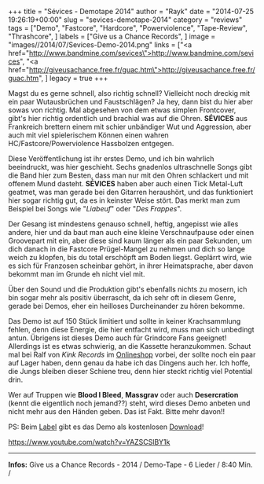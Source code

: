 +++
title = "Sévices - Demotape 2014"
author = "Rayk"
date = "2014-07-25 19:26:19+00:00"
slug = "sevices-demotape-2014"
category = "reviews"
tags = ["Demo", "Fastcore", "Hardcore", "Powerviolence", "Tape-Review", "Thrashcore", ]
labels = ["Give us a Chance Records", ]
image = "images//2014/07/Sevices-Demo-2014.png"
links = ["<a href=\"http://www.bandmine.com/sevices\">http://www.bandmine.com/sevices</a>", "<a href=\"http://giveusachance.free.fr/guac.htm\">http://giveusachance.free.fr/guac.htm</a>", ]
legacy = true
+++

Magst du es gerne schnell, also richtig schnell? Vielleicht noch dreckig mit ein paar Wutausbrüchen und Faustschlägen? Ja hey, dann bist du hier aber sowas von richtig. Mal abgesehen von dem etwas simplen Frontcover, gibt's hier richtig ordentlich und brachial was auf die Ohren. **SÉVICES** aus Frankreich brettern einem mit schier unbändiger Wut und Aggression, aber auch mit viel spielerischem Können einen wahren HC/Fastcore/Powerviolence Hassbolzen entgegen.

Diese Veröffentlichung ist ihr erstes Demo, und ich bin wahrlich beeindruckt, was hier geschieht. Sechs gnadenlos ultraschnelle Songs gibt die Band hier zum Besten, dass man nur mit den Ohren schlackert und mit offenem Mund dasteht. **SÉVICES** haben aber auch einen Tick Metal-Luft geatmet, was man gerade bei den Gitarren heraushört, und das funktioniert hier sogar richtig gut, da es in keinster Weise stört. Das merkt man zum Beispiel bei Songs wie "_Liabeuf_" oder "_Des Frappes_".

Der Gesang ist mindestens genauso schnell, heftig, angepisst wie alles andere, hier und da baut man auch eine kleine Verschnaufpause oder einen Groovepart mit ein, aber diese sind kaum länger als ein paar Sekunden, um dich danach in die Fastcore Prügel-Mangel zu nehmen und dich so lange weich zu klopfen, bis du total erschöpft am Boden liegst. Geplärrt wird, wie es sich für Franzosen scheinbar gehört, in ihrer Heimatsprache, aber davon bekommt man im Grunde eh nicht viel mit.

Über den Sound und die Produktion gibt's ebenfalls nichts zu mosern, ich bin sogar mehr als positiv überrascht, da ich sehr oft in diesem Genre, gerade bei Demos, eher ein heilloses Durcheinander zu hören bekomme.

Das Demo ist auf 150 Stück limitiert und sollte in keiner Krachsammlung fehlen, denn diese Energie, die hier entfacht wird, muss man sich unbedingt antun. Übrigens ist dieses Demo auch für Grindcore Fans geeignet! Allerdings ist es etwas schwierig, an die Kassette heranzukommen. Schaut mal bei Ralf von _Kink Records_ im <a href="http://www.kink-records.de/">Onlineshop</a> vorbei, der sollte noch ein paar auf Lager haben, denn genau da habe ich das Dingens auch her. Ich hoffe, die Jungs bleiben dieser Schiene treu, denn hier steckt richtig viel Potential drin.

Wer auf Truppen wie **Blood I Bleed**, **Massgrav** oder auch **Desercration** (kennt die eigentlich noch jemand??) steht, wird dieses Demo anbeten und nicht mehr aus den Händen geben. Das ist Fakt. Bitte mehr davon!!

PS: Beim <a href="http://giveusachance.free.fr/guac.htm">Label</a> gibt es das Demo als kostenlosen <a href="http://giveusachance.free.fr/DL/Sevices%20-%20Demo%202014%20%28GUAC-022%29.rar">Download</a>!

https://www.youtube.com/watch?v=YAZSCSlBY1k



---
**Infos:**
Give us a Chance Records - 2014 / 
Demo-Tape - 6 Lieder / 8:40 Min. / 

